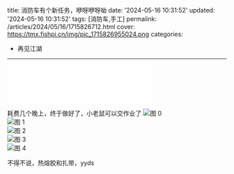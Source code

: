 title: 消防车有个新任务，咿呀咿呀呦
date: '2024-05-16 10:31:52'
updated: '2024-05-16 10:31:52'
tags: [消防车,手工]
permalink: /articles/2024/05/16/1715826712.html
cover: https://tmx.fishpi.cn/img/pic_1715826955024.png
categories: 
- 再见江湖
---
 
<iframe frameborder="no" border="0" marginwidth="0" marginheight="0" width=330 height=86 src="//music.163.com/outchain/player?type=2&id=1333212289&auto=0&height=66"></iframe>

耗费几个晚上，终于做好了，小老鼠可以交作业了
![图 0](https://tmx.fishpi.cn/img/pic_1715826836176.png)  
![图 1](https://tmx.fishpi.cn/img/pic_1715826845805.png)  
![图 2](https://tmx.fishpi.cn/img/pic_1715826857006.png)  
![图 3](https://tmx.fishpi.cn/img/pic_1715826867261.png)  
![图 4](https://tmx.fishpi.cn/img/pic_1715826876819.png)  

不得不说，热熔胶和扎带，yyds

